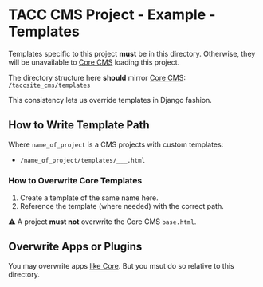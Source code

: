 # TACC CMS Project - Example - Templates

Templates specific to this project __must__ be in this directory.
Otherwise, they will be unavailable to [Core CMS] loading this project.

The directory structure here __should__ mirror [Core CMS]:
  [`/taccsite_cms/templates`][core-tpl-dir]

This consistency lets us override templates in Django fashion.

[Core CMS]: https://github.com/TACC/Core-CMS
[core-tpl-dir]: https://github.com/TACC/Core-CMS/blob/main/taccsite_cms/static/site_cms

## How to Write Template Path

Where `name_of_project` is a CMS projects with custom templates:

- `/name_of_project/templates/___.html`

### How to Overwrite Core Templates

1. Create a template of the same name here.
2. Reference the template (where needed) with the correct path.

⚠️ A project __must not__ overwrite the Core CMS `base.html`.

## Overwrite Apps or Plugins

You may overwrite apps [like Core][core-overwrite-doc].
But you msut do so relative to this directory.

[core-overwrite-doc]: https://github.com/TACC/Core-CMS/tree/main/taccsite_cms/templates/README.md#overwrite-apps-or-plugins

